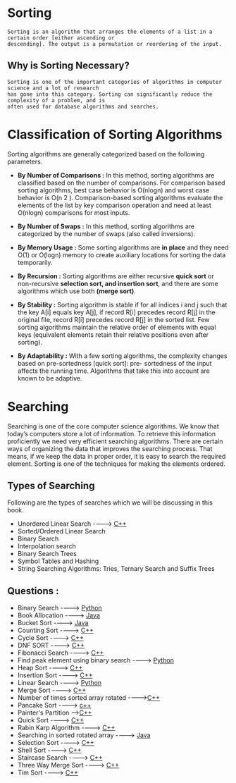 # Sorting
	Sorting is an algorithm that arranges the elements of a list in a certain order [either ascending or
	descending]. The output is a permutation or reordering of the input.

## Why is Sorting Necessary?
	Sorting is one of the important categories of algorithms in computer science and a lot of research
	has gone into this category. Sorting can significantly reduce the complexity of a problem, and is
	often used for database algorithms and searches.

# Classification of Sorting Algorithms
Sorting algorithms are generally categorized based on the following parameters.

* **By Number of Comparisons :**
	In this method, sorting algorithms are classified based on the number of comparisons. For
	comparison based sorting algorithms, best case behavior is O(nlogn) and worst case behavior is
	O(n 2 ). Comparison-based sorting algorithms evaluate the elements of the list by key comparison
	operation and need at least O(nlogn) comparisons for most inputs.

* **By Number of Swaps :**
	In this method, sorting algorithms are categorized by the number of swaps (also called
	inversions).

* **By Memory Usage :**
	Some sorting algorithms are **in place** and they need O(1) or O(logn) memory to create
	auxiliary locations for sorting the data temporarily.

* **By Recursion :**
	Sorting algorithms are either recursive **quick sort** or non-recursive **selection sort, and insertion
	sort**, and there are some algorithms which use both **(merge sort)**.

* **By Stability :**
	Sorting algorithm is stable if for all indices i and j such that the key A[i] equals key A[j], if record
	R[i] precedes record R[j] in the original file, record R[i] precedes record R[j] in the sorted list.
	Few sorting algorithms maintain the relative order of elements with equal keys (equivalent
	elements retain their relative positions even after sorting).

* **By Adaptability :**
	With a few sorting algorithms, the complexity changes based on pre-sortedness [quick sort]: pre-
	sortedness of the input affects the running time. Algorithms that take this into account are known to
	be adaptive.
	
# Searching
Searching is one of the core computer science algorithms. We know that today’s computers store
a lot of information. To retrieve this information proficiently we need very efficient searching
algorithms. There are certain ways of organizing the data that improves the searching process.
That means, if we keep the data in proper order, it is easy to search the required element. Sorting
is one of the techniques for making the elements ordered.

## Types of Searching

Following are the types of searches which we will be discussing in this book.

* Unordered Linear Search ----> [C++](/Code/C++/Linear_search.cpp) 
* Sorted/Ordered Linear Search
* Binary Search
* Interpolation search
* Binary Search Trees 
* Symbol Tables and Hashing
* String Searching Algorithms: Tries, Ternary Search and Suffix Trees

## Questions :

* Binary Search ----> [Python](/Code/Python/Binary_Search.py)
* Book Allocation ----> [Java](/Code/Java/Book_Allocation.java)
* Bucket Sort ----> [Java](/Code/Java/Bucket_Sort.java)
* Counting Sort ----> [C++](/Code/C++/couting_sort.cpp)
* Cycle Sort ----> [C++](/Code/C++/cycle_sort.cpp)
* DNF SORT ----> [C++](Algorithm/Searching_Sorting/dnf_sort.cpp)
* Fibonacci Search ----> [C++](Algorithm/Searching_Sorting/fibonacci_search.cpp)
* Find peak element using binary search ----> [Python](/Code/Python/peak_element.py)
* Heap Sort ----> [C++](/Code/C++/heap_sort.cpp)
* Insertion Sort ----> [C++](/Code/C++/insertion_sort.cpp)
* Linear Search ----> [Python](/Code/Python/linearsearch.py)
* Merge Sort ----> [C++](/Code/C++/merge_sort.cpp)
* Number of times sorted array rotated ---->[C++](/Code/C++/no_of_rotation.cpp)
* Pancake Sort ----> [c++](https://github.com/Ayush12062000/Algo-Tree/blob/issue-1059/Code/C%2B%2B/Pancake_sort.cpp)
* Painter's Partition -->[C++](/Code/Python/Painter's_Partition.py)
* Quick Sort ----> [C++](/Code/C++/quick_sort.cpp)
* Rabin Karp Algorithm ----> [C++](/Code/C++/rabin_karp.cpp)
* Searching in sorted rotated array ----> [Java](/Code/Java/searching_in_sorted_rotated_array.java)
* Selection Sort ----> [C++](/Code/C++/selection_sort.cpp)
* Shell Sort ----> [C++](/Code/C++/shell_sort.cpp)
* Staircase Search ----> [C++](/Code/C++/staircase_search.cpp)
* Three Way Merge Sort ----> [C++](/Code/C++/three_way_merge_sort.cpp)
* Tim Sort ----> [C++](/Code/C++/tim_sort.cpp)
